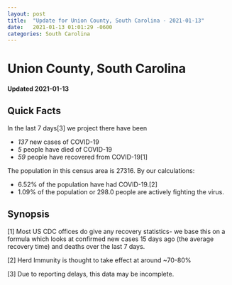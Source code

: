```yaml
---
layout: post
title:  "Update for Union County, South Carolina - 2021-01-13"
date:   2021-01-13 01:01:29 -0600
categories: South Carolina
---
```


# Union County, South Carolina
#### Updated 2021-01-13

## Quick Facts

In the last 7 days[3] we project there have been
- *137* new cases of COVID-19
- *5* people have died of COVID-19
- *59* people have recovered from COVID-19[1]

The population in this census area is 27316. By our calculations:
- 6.52% of the population have had COVID-19.[2]
- 1.09% of the population or 298.0 people are actively fighting the virus.

## Synopsis




[1] Most US CDC offices do give any recovery statistics- we base this on a formula which looks at confirmed new cases
15 days ago (the average recovery time) and deaths over the last 7 days.

[2] Herd Immunity is thought to take effect at around ~70-80%

[3] Due to reporting delays, this data may be incomplete.
 
    